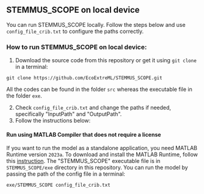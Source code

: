 ## STEMMUS_SCOPE on local device

You can run STEMMUS_SCOPE locally. Follow the steps below and use `config_file_crib.txt` to configure the paths correctly.

### How to run STEMMUS_SCOPE on local device:

1. Download the source code from this repository or get it using `git clone` in
  a terminal:
  
  ` git clone https://github.com/EcoExtreML/STEMMUS_SCOPE.git `
  
  All the codes can be found in the folder `src` whereas the executable file in
  the folder `exe`.

2. Check `config_file_crib.txt` and change the paths if needed, specifically
   "InputPath" and "OutputPath".
3. Follow the instructions below:

#### Run using MATLAB Compiler that does not require a license

If you want to run the model as a standalone application, you need MATLAB
Runtime version `2023a`. To download and install the MATLAB Runtime, follow
this
[instruction](https://nl.mathworks.com/products/compiler/matlab-runtime.html).
The "STEMMUS_SCOPE" executable file is in `STEMMUS_SCOPE/exe` directory
in this repository. You can run the model by passing the path of the config
file in a terminal:

```bash
exe/STEMMUS_SCOPE config_file_crib.txt
```